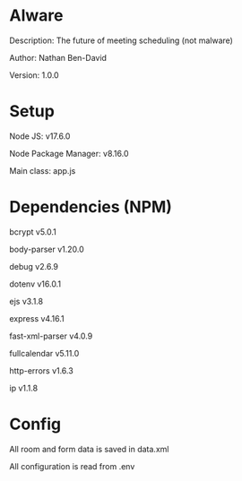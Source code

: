 # Alware

Description: The future of meeting scheduling (not malware)

Author: Nathan Ben-David

Version: 1.0.0

# Setup

Node JS: v17.6.0

Node Package Manager: v8.16.0

Main class: app.js

# Dependencies (NPM)

bcrypt v5.0.1

body-parser v1.20.0

debug v2.6.9

dotenv v16.0.1

ejs v3.1.8

express v4.16.1

fast-xml-parser v4.0.9

fullcalendar v5.11.0

http-errors v1.6.3

ip v1.1.8

# Config

All room and form data is saved in data.xml

All configuration is read from .env
